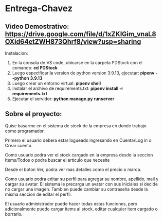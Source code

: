 # Entrega-Chavez

## Video Demostrativo: https://drive.google.com/file/d/1xZKIGim_vnaL8OXid64etZWH873Qhrf8/view?usp=sharing

Instalacion:

1. En la consola de VS code, ubicarse en la carpeta PDStock con el comando: **cd PDStock**
2. Luego especificar la version de python version 3.9.13, ejecutar: **pipenv --python 3.9.13**
3. Luego crear un entorno virtual: **pipenv shell**
4. Instalar el archivo de requirements.txt: **pipenv install -r requirements.txt**
5. Ejecutar el servidor: **python manage.py runserver**

## Sobre el proyecto:

Quise basarme en el sistema de stock de la empresa en donde trabajo como programador.

Primero el usuario debera estar logueado ingresando en Cuenta/Log in o Crear cuenta.

Como usuario podra ver el stock cargado en la empresa desde la seccion Items/Todos o podra buscar el articulo que necesite

Desde el boton Ver, podra ver mas detalles como el precio o marca.

Como usuario podra editar su perfil para agregar su nombre, apellido, mail y cargar su avatar. El sistema le precarga un avatar con sus iniciales si decide no cargar una imagen. Tambien puede cambiar su contraseña desde la misma seccion de editar el perfil.

El usuario administrador puede hacer todas estas funciones, pero adicionalmente puede cargar items al stock, editar cualquier item cargado o borrarlo.
